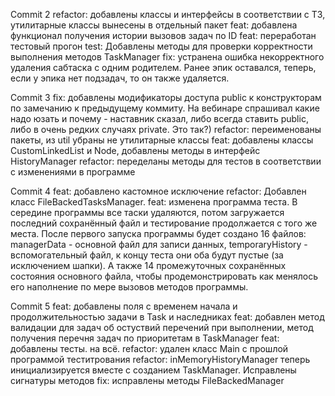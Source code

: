 Commit 2
refactor: добавлены классы и интерфейсы в соответствии с ТЗ, утилитарные классы вынесены в отдельный пакет
feat: добавлена функционал получения истории вызовов задач по ID
feat: переработан тестовый прогон
test: Добавлены методы для проверки корректности выполнения методов TaskManager
fix: устранена ошибка некорректного удаления сабтаска с одним родителем. Ранее эпик оставался, теперь, если у эпика нет
подзадач, то он также удаляется.

Commit 3
fix: добавлены модификаторы доступа public к конструкторам по замечанию к предыдущему коммиту. На вебинаре спрашивал какие
надо юзать и почему - наставник сказал, либо всегда ставить public, либо в очень редких случаях private. Это так?)
refactor: переименованы пакеты, из util убраны не утилитарные классы
feat: добавлены классы CustomLinkedList и Node, добавлены методы в интерфейс HistoryManager
refactor: переделаны методы для тестов в соответствии с изменениями в программе

Commit 4
feat: добавлено кастомное исключение
refactor: Добавлен класс FileBackedTasksManager.
feat: изменена программа теста. В середине программы все таски удаляются, потом загружается последний сохранённый файл 
и тестирование продолжается с того же места. После первого запуска программы будет создано 16 файлов: managerData - 
основной файл для записи данных, temporaryHistory - вспомогательный файл, к концу теста они оба будут пустые (за исключением
шапки). А также 14 промежуточных сохранённых состояния основного файла, чтобы продемонстрировать как менялось его наполнение
по мере вызовов методов программы.

Commit 5
feat: добавлены поля с временем начала и продолжительностью задачи в Task и наследниках
feat: добавлен метод валидации для задач об остуствий перечений при выполнении, метод получения перечня задач по приоритетам
в TaskManager
feat: добавлены тесты. на всё.
refactor: удален класс Main с прошлой программой теститрования
refactor: inMemoryHistoryManager теперь инициализируется вместе с созданием TaskManager. Исправлены сигнатуры методов
fix: исправлены методы FileBackedManager